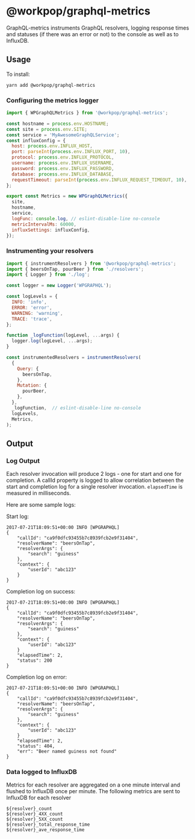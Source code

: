 # @workpop/graphql-metrics

GraphQL-metrics instruments GraphQL resolvers, logging response times and statuses (if there was an error or not) to the console as well as to InfluxDB.

## Usage

To install:
```
yarn add @workpop/graphql-metrics
```

### Configuring the metrics logger
```javascript
import { WPGraphQLMetrics } from '@workpop/graphql-metrics';

const hostname = process.env.HOSTNAME;
const site = process.env.SITE;
const service = 'MyAwesomeGraphQLService';
const influxConfig = {
  host: process.env.INFLUX_HOST,
  port: parseInt(process.env.INFLUX_PORT, 10),
  protocol: process.env.INFLUX_PROTOCOL,
  username: process.env.INFLUX_USERNAME,
  password: process.env.INFLUX_PASSWORD,
  database: process.env.INFLUX_DATABASE,
  requestTimeout: parseInt(process.env.INFLUX_REQUEST_TIMEOUT, 10),
};

export const Metrics = new WPGraphQLMetrics({
  site,
  hostname,
  service,
  logFunc: console.log, // eslint-disable-line no-console
  metricIntervalMs: 60000,
  influxSettings: influxConfig,
});
```

### Instrumenting your resolvers
```javascript
import { instrumentResolvers } from '@workpop/graphql-metrics';
import { beersOnTap, pourBeer } from './resolvers';
import { Logger } from './log';

const logger = new Logger('WPGRAPHQL');

const logLevels = {
  INFO: 'info',
  ERROR: 'error',
  WARNING: 'warning',
  TRACE: 'trace',
};

function _logFunction(logLevel, ...args) {
  logger.log(logLevel, ...args);
}

const instrumentedResolvers = instrumentResolvers(
  {
    Query: {
      beersOnTap,
    },
    Mutation: {
      pourBeer,
    },
  },
  _logFunction,  // eslint-disable-line no-console
  logLevels,
  Metrics,
);

```

## Output

### Log Output
Each resolver invocation will produce 2 logs - one for start and one for completion.  A callId property is logged to allow correlation between the start and completion log for a single resolver invocation.  `elapsedTime` is measured in milliseconds.

Here are some sample logs:

Start log:
```
2017-07-21T18:09:51+00:00 INFO [WPGRAPHQL]
{
    "callId": "ca9f0dfc93455b7c8939fcb2e9f31404",
    "resolverName": "beersOnTap",
    "resolverArgs": {
        "search": "guiness"
    },
    "context": {
        "userId": "abc123"
    }
}
```

Completion log on success:
```
2017-07-21T18:09:51+00:00 INFO [WPGRAPHQL]
{
    "callId": "ca9f0dfc93455b7c8939fcb2e9f31404",
    "resolverName": "beersOnTap",
    "resolverArgs": {
        "search": "guiness"
    },
    "context": {
        "userId": "abc123"
    }
    "elapsedTime": 2,
    "status": 200
}
```

Completion log on error:
```
2017-07-21T18:09:51+00:00 INFO [WPGRAPHQL]
{
    "callId": "ca9f0dfc93455b7c8939fcb2e9f31404",
    "resolverName": "beersOnTap",
    "resolverArgs": {
        "search": "guiness"
    },
    "context": {
        "userId": "abc123"
    }
    "elapsedTime": 2,
    "status": 404,
    "err": "Beer named guiness not found"
}
```

### Data logged to InfluxDB
Metrics for each resolver are aggregated on a one minute interval and flushed to InfluxDB once per minute.
The following metrics are sent to InfluxDB for each resolver

```
${resolver}_count
${resolver}_4XX_count
${resolver}_5XX_count
${resolver}_total_response_time
${resolver}_ave_response_time
```
